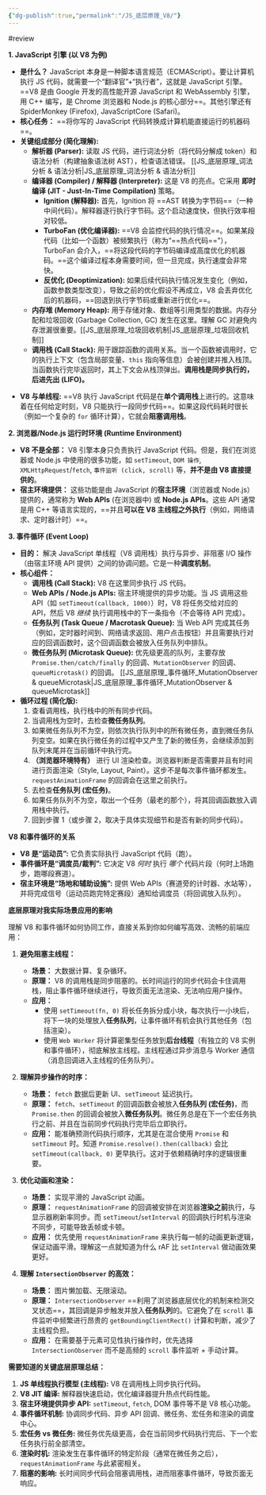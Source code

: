 ```yaml
---
{"dg-publish":true,"permalink":"/JS_底层原理_V8/"}
---
```


#review  


**1. JavaScript 引擎 (以 V8 为例)**
*   **是什么？** JavaScript 本身是一种脚本语言规范（ECMAScript）。要让计算机执行 JS 代码，就需要一个“翻译官”+“执行者”，这就是 JavaScript 引擎。==V8 是由 Google 开发的高性能开源 JavaScript 和 WebAssembly 引擎，用 C++ 编写，是 Chrome 浏览器和 Node.js 的核心部分==。其他引擎还有 SpiderMonkey (Firefox), JavaScriptCore (Safari)。
*   **核心任务：** ==将你写的 JavaScript 代码转换成计算机能直接运行的机器码==。
*   **关键组成部分 (简化理解):**
    *   **解析器 (Parser):** 读取 JS 代码，进行词法分析（将代码分解成 token）和语法分析（构建抽象语法树 AST），检查语法错误。 [[JS_底层原理_词法分析 & 语法分析\|JS_底层原理_词法分析 & 语法分析]]
    *   **编译器 (Compiler) / 解释器 (Interpreter):** 这是 V8 的亮点。它采用 **即时编译 (JIT - Just-In-Time Compilation)** 策略。
        *   **Ignition (解释器):** 首先，Ignition 将 ==AST 转换为字节码==（一种中间代码）。解释器逐行执行字节码。这个启动速度快，但执行效率相对较低。
        *   **TurboFan (优化编译器):** ==V8 会监控代码的执行情况==。如果某段代码（比如一个函数）被频繁执行（称为“==热点代码==”），TurboFan 会介入，==将这段代码的字节码编译成高度优化的机器码。==这个编译过程本身需要时间，但一旦完成，执行速度会非常快。
        *   **反优化 (Deoptimization):** 如果后续代码执行情况发生变化（例如，函数参数类型改变），导致之前的优化假设不再成立，V8 会丢弃优化后的机器码，==回退到执行字节码或重新进行优化==。
    *   **内存堆 (Memory Heap):** 用于存储对象、数组等引用类型的数据。内存分配和垃圾回收 (Garbage Collection, GC) 发生在这里。理解 GC 对避免内存泄漏很重要。[[JS_底层原理_垃圾回收机制\|JS_底层原理_垃圾回收机制]]
    *   **调用栈 (Call Stack):** 用于跟踪函数的调用关系。当一个函数被调用时，它的执行上下文（包含局部变量、`this` 指向等信息）会被创建并推入栈顶。当函数执行完毕返回时，其上下文会从栈顶弹出。**调用栈是同步执行的，后进先出 (LIFO)。**
<!--SR:!2025-04-16,3,250!2025-04-16,3,250!2025-04-16,3,250!2025-04-16,3,250!2025-04-16,3,250!2025-04-16,3,250!2025-04-16,3,250-->

*   **V8 与单线程:** ==V8 执行 JavaScript 代码是在**单个调用栈**上进行的。这意味着在任何给定时刻，V8 只能执行一段同步代码==。如果这段代码耗时很长（例如一个复杂的 `for` 循环计算），它就会**阻塞调用栈**。
<!--SR:!2025-04-16,3,250-->

**2. 浏览器/Node.js 运行时环境 (Runtime Environment)**

*   **V8 不是全部：** V8 引擎本身只负责执行 JavaScript 代码。但是，我们在浏览器或 Node.js 中使用的很多功能，如 `setTimeout`, `DOM 操作`, `XMLHttpRequest`/`fetch`, `事件监听 (click, scroll)` 等，**并不是由 V8 直接提供的**。
*   **宿主环境提供：** 这些功能是由 JavaScript 的**宿主环境**（浏览器或 Node.js）提供的，通常称为 **Web APIs** (在浏览器中) 或 **Node.js APIs**。这些 API 通常是用 C++ 等语言实现的，==并且**可以在 V8 主线程之外执行**（例如，网络请求、定时器计时）==。

**3. 事件循环 (Event Loop)**

*   **目的：** 解决 JavaScript 单线程（V8 调用栈）执行与异步、非阻塞 I/O 操作（由宿主环境 API 提供）之间的协调问题。它是一种**调度机制**。
*   **核心组件：**
    *   **调用栈 (Call Stack):** V8 在这里同步执行 JS 代码。
    *   **Web APIs / Node.js APIs:** 宿主环境提供的异步功能。当 JS 调用这些 API（如 `setTimeout(callback, 1000)`）时，V8 将任务交给对应的 API，然后 V8 *继续* 执行调用栈中的下一条指令（不会等待 API 完成）。
    *   **任务队列 (Task Queue / Macrotask Queue):** 当 Web API 完成其任务（例如，定时器时间到、网络请求返回、用户点击按钮）并且需要执行对应的回调函数时，这个回调函数会被放入任务队列中排队。
    *   **微任务队列 (Microtask Queue):** 优先级更高的队列，主要存放 `Promise.then/catch/finally` 的回调、`MutationObserver` 的回调、`queueMicrotask()` 的回调。 [[JS_底层原理_事件循环_MutationObserver & queueMicrotask\|JS_底层原理_事件循环_MutationObserver & queueMicrotask]]
*   **循环过程 (简化版):**
    1.  查看调用栈，执行栈中的所有同步代码。
    2.  当调用栈为空时，去检查**微任务队列**。
    3.  如果微任务队列不为空，则依次执行队列中的所有微任务，直到微任务队列变空。如果在执行微任务的过程中又产生了新的微任务，会继续添加到队列末尾并在当前循环中执行完。
    4.  **（浏览器环境特有）** 进行 UI 渲染检查。浏览器判断是否需要并且有时间进行页面渲染（Style, Layout, Paint）。这步不是每次事件循环都发生。`requestAnimationFrame` 的回调会在这里之前执行。
    5.  去检查**任务队列 (宏任务)**。
    6.  如果任务队列不为空，取出一个任务（最老的那个），将其回调函数放入调用栈中执行。
    7.  回到步骤 1（或步骤 2，取决于具体实现细节和是否有新的同步代码）。

**V8 和事件循环的关系**

*   **V8 是“运动员”:** 它负责实际执行 JavaScript 代码（跑）。
*   **事件循环是“调度员/裁判”:** 它决定 V8 *何时* 执行 *哪个* 代码片段（何时上场跑步，跑哪段赛道）。
*   **宿主环境是“场地和辅助设施”:** 提供 Web APIs（赛道旁的计时器、水站等），并将完成信号（运动员跑完特定赛段）通知给调度员（将回调放入队列）。

**底层原理对我实际场景应用的影响**

理解 V8 和事件循环如何协同工作，直接关系到你如何编写高效、流畅的前端应用：

1.  **避免阻塞主线程：**
    *   **场景：** 大数据计算、复杂循环。
    *   **原理：** V8 的调用栈是同步阻塞的。长时间运行的同步代码会卡住调用栈，阻止事件循环继续进行，导致页面无法渲染、无法响应用户操作。
    *   **应用：**
        *   使用 `setTimeout(fn, 0)` 将长任务拆分成小块，每次执行一小块后，将下一块的处理放入**任务队列**，让事件循环有机会执行其他任务（包括渲染）。
        *   使用 `Web Worker` 将计算密集型任务放到**后台线程**（有独立的 V8 实例和事件循环），彻底解放主线程。主线程通过异步消息与 Worker 通信（消息回调进入主线程的任务队列）。

2.  **理解异步操作的时序：**
    *   **场景：** `fetch` 数据后更新 UI、`setTimeout` 延迟执行。
    *   **原理：** `fetch`、`setTimeout` 的回调函数会被放入**任务队列 (宏任务)**，而 `Promise.then` 的回调会被放入**微任务队列**。微任务总是在下一个宏任务执行之前、并且在当前同步代码执行完毕后立即执行。
    *   **应用：** 能准确预测代码执行顺序，尤其是在混合使用 `Promise` 和 `setTimeout` 时。知道 `Promise.resolve().then(callback)` 会比 `setTimeout(callback, 0)` 更早执行。这对于依赖精确时序的逻辑很重要。

3.  **优化动画和渲染：**
    *   **场景：** 实现平滑的 JavaScript 动画。
    *   **原理：** `requestAnimationFrame` 的回调被安排在浏览器**渲染之前**执行，与显示器刷新率同步。而 `setTimeout`/`setInterval` 的回调执行时机与渲染不同步，可能导致丢帧或卡顿。
    *   **应用：** 优先使用 `requestAnimationFrame` 来执行每一帧的动画更新逻辑，保证动画平滑。理解这一点就知道为什么 rAF 比 `setInterval` 做动画效果更好。

4.  **理解 `IntersectionObserver` 的高效：**
    *   **场景：** 图片懒加载、无限滚动。
    *   **原理：** `IntersectionObserver` ==利用了浏览器底层优化的机制来检测交叉状态==，其回调是异步触发并放入**任务队列**的。它避免了在 `scroll` 事件监听中频繁进行昂贵的 `getBoundingClientRect()` 计算和判断，减少了主线程负担。
    *   **应用：** 在需要基于元素可见性执行操作时，优先选择 `IntersectionObserver` 而不是高频的 `scroll` 事件监听 + 手动计算。
<!--SR:!2025-04-16,3,250-->

**需要知道的关键底层原理总结：**

1.  **JS 单线程执行模型 (主线程):** V8 在调用栈上同步执行代码。
2.  **V8 JIT 编译:** 解释器快速启动，优化编译器提升热点代码性能。
3.  **宿主环境提供异步 API:** `setTimeout`, `fetch`, DOM 事件等不是 V8 核心功能。
4.  **事件循环机制:** 协调同步代码、异步 API 回调、微任务、宏任务和渲染的调度中心。
5.  **宏任务 vs 微任务:** 微任务优先级更高，会在当前同步代码执行完后、下一个宏任务执行前全部清空。
6.  **渲染时机:** 渲染发生在事件循环的特定阶段（通常在微任务之后），`requestAnimationFrame` 与此紧密相关。
7.  **阻塞的影响:** 长时间同步代码会阻塞调用栈，进而阻塞事件循环，导致页面无响应。

